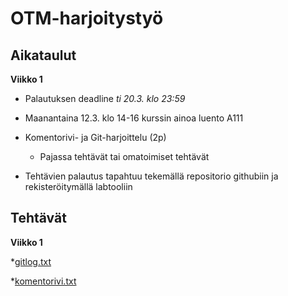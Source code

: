 # OTM-harjoitystyö

## Aikataulut

**Viikko 1**

* Palautuksen deadline *ti 20.3. klo 23:59*

* Maanantaina 12.3. klo 14-16 kurssin ainoa luento A111

* Komentorivi- ja Git-harjoittelu (2p)

	* Pajassa tehtävät tai omatoimiset tehtävät

* Tehtävien palautus tapahtuu tekemällä repositorio githubiin ja rekisteröitymällä labtooliin

## Tehtävät

**Viikko 1**

*[gitlog.txt](https://github.com/lchz/otm-harjoitustyo/blob/master/laskarit/viikko1/gitlog.txt)

*[komentorivi.txt](https://github.com/lchz/otm-harjoitustyo/blob/master/laskarit/viikko1/komentorivi.txt)

